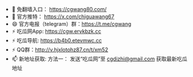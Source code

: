- 👋 免翻墙入口： https://cgwang80.com/
- 💞️ 官方推特：   https://x.com/chiguawang67
- 😄 官方电报（telegram）群：https://t.me/cgwang
- ⚡ 吃瓜网App: https://cgw.ervkbzk.cc
- ⚡ 吃瓜导航: https://b4b0.etevmwc.cc 
- ⚡ QQ群：http://v.hjxlotohz87.cn/t/xm52
- 📫 新地址获取:
方法一： 发送“吃瓜网”至 cgdizhi@gmail.com 获取最新吃瓜地址



<!---
chiguawang2/chiguawang2 is a ✨ special ✨ repository because its `README.md` (this file) appears on your GitHub profile.
You can click the Preview link to take a look at your changes.
--->
